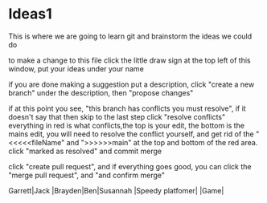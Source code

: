 # Ideas1
This is where we are going to learn git and brainstorm the ideas we could do

to make a change to this file click the little draw sign at the top left of this window, 
put your ideas under your name

if you are done making a suggestion put a description, click "create a new branch" under the description, then "propose changes"

if at this point you see, "this branch has conflicts you must resolve", if it doesn't say that then skip to the last step
click "resolve conflicts"
everything in red is what conflicts,the top is your edit, the bottom is the mains edit, you will need to resolve the conflict yourself, and get rid of the "<<<<<fileName" and ">>>>>>main" at the top and bottom of the red area.
click "marked as resolved" and commit merge

click "create pull request", and if everything goes good, you can click the "merge pull request", and "and confirm merge"

Garrett|Jack            |Brayden|Ben|Susannah
       |Speedy platfomer|       |Game|          
 





